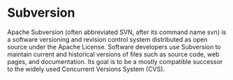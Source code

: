 # Subversion


Apache Subversion (often abbreviated SVN, after its command name svn) is
a software versioning and revision control system distributed as open
source under the Apache License. Software developers use Subversion to
maintain current and historical versions of files such as source code,
web pages, and documentation. Its goal is to be a mostly compatible
successor to the widely used Concurrent Versions System (CVS).

